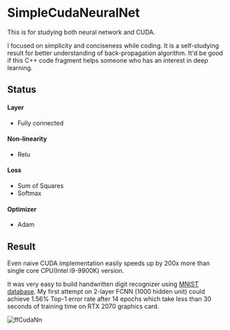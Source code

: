 ﻿# SimpleCudaNeuralNet
This is for studying both neural network and CUDA.

I focused on simplicity and conciseness while coding. It is a self-studying result for better understanding of back-propagation algorithm. It'd be good if this C++ code fragment helps someone who has an interest in deep learning.

## Status
#### Layer
* Fully connected
	
#### Non-linearity
* Relu

#### Loss
* Sum of Squares 
* Softmax

#### Optimizer 
* Adam

## Result
Even naive CUDA implementation easily speeds up by 200x more than single core CPU(Intel i9-9900K) version.

It was very easy to build handwritten digit recognizer using [MNIST database](http://yann.lecun.com/exdb/mnist/). My first attempt on 2-layer FCNN (1000 hidden unit) could achieve 1.56% Top-1 error rate after 14 epochs which take less than 30 seconds of training time on RTX 2070 graphics card.

![ffCudaNn](https://user-images.githubusercontent.com/670560/91796552-735ee780-ec5b-11ea-88fc-0f0a343ce8d6.png)
